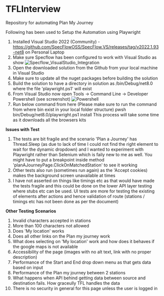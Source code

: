 # TFLInterview
Repository for automating Plan My Journey

Following has been used to Setup the Automation using Playwright
1) Installed Visual Studio 2022 (Community) - https://github.com/SpecFlowOSS/SpecFlow.VS/releases/tag/v2022.1.93-net8 on Personal Laptop
2) Make sure Specflow has been configured to work with Visual Studio as show
   ![Specflow_VisualStudio_Integration](https://github.com/user-attachments/assets/9deb155b-75f2-4736-be6a-3741e6d7ae46)
3) Open the downloaded solution from the Github from your local machine in Visual Studio
4) Make sure to update all the nuget packages before building the solution
5) Build the solution to have a directory in solution as /bin/Debug/net8.0 where the file 'playwright.ps1' will exist
6) From Visual Studio now open Tools -> Command Line -> Developer Powershell (see screenshot)
   ![Powershell](https://github.com/user-attachments/assets/8fa39d8c-3cef-48b3-9561-781b6c0418de)
7) Run below command from here (Please make sure to run the command from where bin exist in your local folder structure)
	pwsh bin/Debug/net8.0/playwright.ps1 install 
   This process will take some time as it downloads all the browsers kits


**Issues with Test**
1) The tests are bit fragile and the scenario 'Plan a Journey' has Thread.Sleep (as due to lack of time I could not find the right element to wait for the dynamic dropdown) and I wanted to experiment with Playwright rather than Selenium which is faily new to me as well. You might have to put a breakpoint inside method 'planAJourneyPage.ClickOnMatchedStation' to see it working
2) Other tests also run (sometimes run again) as the 'Accept cookies) makes the background screen unavailable at times
3) I have not asserted on things like timings etc as that would have made the tests fragile and this could be done on the lower API layer testing where stubs etc can be used. UI tests are more for testing the existing of elements after actions and hence validation of route (stations / timings etc has not been done as per the document)


**Other Testing Scenarios**
1) Invalid characters accepted in stations
2) More than 100 characters not allowed
3) Does 'My location' works
4) Does all other links on the Plan my journey work
5) What does selecting on 'My location' work and how does it behaves if the google maps is not available
6) Accessibility of the page (images with no alt text, link with no proper description)
7) Performance of the Start and End drop down menu as that gets data based on input
8) Performance of the Plan my journey between 2 stations
9) What happens when API behind getting data between source and destination fails. How graceully TFL handles the data
10) There is no security in general for this page unless the user is logged in




